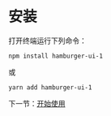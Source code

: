 # 安装

打开终端运行下列命令：

```
npm install hamburger-ui-1
```

或

```
yarn add hamburger-ui-1
```

下一节：[开始使用](#/doc/get-started)